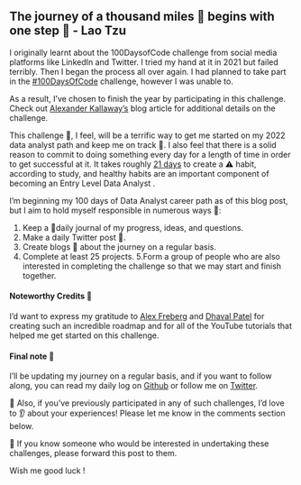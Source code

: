 ## The journey of a thousand miles 🐾 begins with one step 🚶 - Lao Tzu

I originally learnt about the 100DaysofCode challenge from social media platforms like LinkedIn and Twitter. I tried my hand at it in 2021 but failed terribly. Then I began the process all over again. I had planned to take part in the [#100DaysOfCode](https://www.100daysofcode.com/) challenge, however I was unable to.

As a result, I’ve chosen to finish the year by participating in this challenge.
Check out [Alexander Kallaway’s](https://www.100daysofcode.com/) blog article for additional details on the challenge.

This challenge 📝, I feel, will be a terrific way to get me started on my 2022 data analyst path and keep me on track 🎯. I also feel that there is a solid reason to commit to doing something every day for a length of time in order to get successful at it. It takes roughly [21 days](https://capespace.com/how-the-21-90-rule-helps-you-build-good-habits-and-a-better-life/#:~:text=The%20rule%20is%20simple%20enough,it%20for%20another%20ninety%20days.) to create a ⚠️ habit, according to study, and healthy habits are an important component of becoming an Entry Level Data Analyst .

I’m beginning my 100 days of Data Analyst career path as of this blog post, but I aim to hold myself responsible in numerous ways 🎯:

1. Keep a 📝daily journal of my progress, ideas, and questions.
2. Make a daily Twitter post 🚩.
3. Create blogs 📖 about the journey on a regular basis.
4. Complete at least 25 projects.
5.Form a group of people who are also interested in completing the challenge so that we may start and finish together.


#### Noteworthy Credits 🙏
I’d want to express my gratitude to [Alex Freberg](https://www.linkedin.com/in/alex-freberg/) and [Dhaval Patel](https://www.linkedin.com/in/dhavalsays/) for creating such an incredible roadmap and for all of the YouTube tutorials that helped me get started on this challenge.

#### Final note 📑
I’ll be updating my journey on a regular basis, and if you want to follow along, you can read my daily log on [Github](https://github.com/Lourdemary/100_Days_Of_Data) or follow me on [Twitter](https://twitter.com/datanomadd).

📌 Also, if you’ve previously participated in any of such challenges, I’d love to 👂 about your experiences! Please let me know in the comments section below.

📌 If you know someone who would be interested in undertaking these challenges, please forward this post to them.

Wish me good luck !

